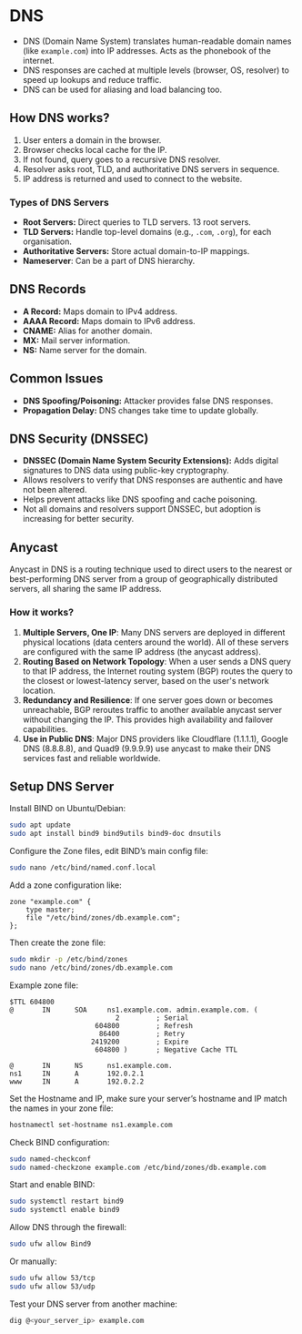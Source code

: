 # DNS

- DNS (Domain Name System) translates human-readable domain names (like `example.com`) into IP addresses. Acts as the phonebook of the internet.
- DNS responses are cached at multiple levels (browser, OS, resolver) to speed up lookups and reduce traffic.
- DNS can be used for aliasing and load balancing too.

## How DNS works?

1. User enters a domain in the browser.
2. Browser checks local cache for the IP.
3. If not found, query goes to a recursive DNS resolver.
4. Resolver asks root, TLD, and authoritative DNS servers in sequence.
5. IP address is returned and used to connect to the website.

### Types of DNS Servers

- **Root Servers:** Direct queries to TLD servers. 13 root servers.
- **TLD Servers:** Handle top-level domains (e.g., `.com`, `.org`), for each organisation.
- **Authoritative Servers:** Store actual domain-to-IP mappings.
- **Nameserver**: Can be a part of DNS hierarchy.

## DNS Records

- **A Record:** Maps domain to IPv4 address.
- **AAAA Record:** Maps domain to IPv6 address.
- **CNAME:** Alias for another domain.
- **MX:** Mail server information.
- **NS:** Name server for the domain.

## Common Issues

- **DNS Spoofing/Poisoning:** Attacker provides false DNS responses.
- **Propagation Delay:** DNS changes take time to update globally.

## DNS Security (DNSSEC)

- **DNSSEC (Domain Name System Security Extensions):** Adds digital signatures to DNS data using public-key cryptography.
- Allows resolvers to verify that DNS responses are authentic and have not been altered.
- Helps prevent attacks like DNS spoofing and cache poisoning.
- Not all domains and resolvers support DNSSEC, but adoption is increasing for better security.

## Anycast

Anycast in DNS is a routing technique used to direct users to the nearest or best-performing DNS server from a group of geographically distributed servers, all sharing the same IP address.

### How it works?

1. **Multiple Servers, One IP**: Many DNS servers are deployed in different physical locations (data centers around the world). All of these servers are configured with the same IP address (the anycast address).
2. **Routing Based on Network Topology**: When a user sends a DNS query to that IP address, the Internet routing system (BGP) routes the query to the closest or lowest-latency server, based on the user's network location.
3. **Redundancy and Resilience**: If one server goes down or becomes unreachable, BGP reroutes traffic to another available anycast server without changing the IP. This provides high availability and failover capabilities.
4. **Use in Public DNS**: Major DNS providers like Cloudflare (1.1.1.1), Google DNS (8.8.8.8), and Quad9 (9.9.9.9) use anycast to make their DNS services fast and reliable worldwide.

## Setup DNS Server

Install BIND on Ubuntu/Debian:

```bash
sudo apt update
sudo apt install bind9 bind9utils bind9-doc dnsutils
```

Configure the Zone files, edit BIND’s main config file:

```bash
sudo nano /etc/bind/named.conf.local
```

Add a zone configuration like:

```
zone "example.com" {
    type master;
    file "/etc/bind/zones/db.example.com";
};
```

Then create the zone file:

```bash
sudo mkdir -p /etc/bind/zones
sudo nano /etc/bind/zones/db.example.com
```

Example zone file:

```
$TTL 604800
@       IN      SOA     ns1.example.com. admin.example.com. (
                          2         ; Serial
                     604800         ; Refresh
                      86400         ; Retry
                    2419200         ; Expire
                     604800 )       ; Negative Cache TTL

@       IN      NS      ns1.example.com.
ns1     IN      A       192.0.2.1
www     IN      A       192.0.2.2
```

Set the Hostname and IP, make sure your server’s hostname and IP match the names in your zone file:

```bash
hostnamectl set-hostname ns1.example.com
```

Check BIND configuration:

```bash
sudo named-checkconf
sudo named-checkzone example.com /etc/bind/zones/db.example.com
```

Start and enable BIND:

```bash
sudo systemctl restart bind9
sudo systemctl enable bind9
```

Allow DNS through the firewall:

```bash
sudo ufw allow Bind9
```

Or manually:

```bash
sudo ufw allow 53/tcp
sudo ufw allow 53/udp
```

Test your DNS server from another machine:

```bash
dig @<your_server_ip> example.com
```

